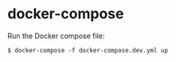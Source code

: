 # docker-compose

Run the Docker compose file:

```
$ docker-compose -f docker-compose.dev.yml up
```
